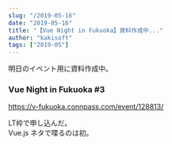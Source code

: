 ```yaml
---
slug: "/2019-05-16"
date: "2019-05-16"
title: "【Vue Night in Fukuoka】資料作成中..."
author: "kakisoft"
tags: ["2019-05"]
---
```

明日のイベント用に資料作成中。  

### Vue Night in Fukuoka #3
<https://v-fukuoka.connpass.com/event/128813/>  

LT枠で申し込んだ。  
Vue.js ネタで喋るのは初。  

